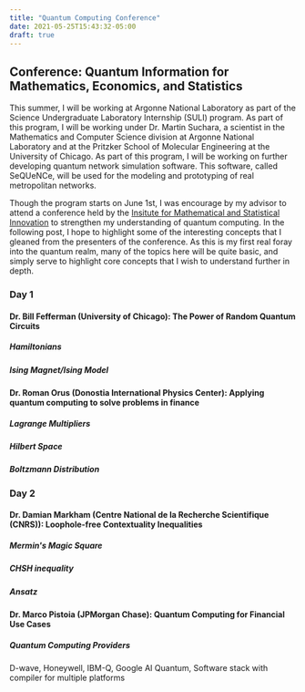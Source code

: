 ```yaml
---
title: "Quantum Computing Conference"
date: 2021-05-25T15:43:32-05:00
draft: true
---
```


## Conference: Quantum Information for Mathematics, Economics, and Statistics

This summer, I will be working at Argonne National Laboratory as part of the Science Undergraduate Laboratory Internship (SULI) program. As part of this program, I will be working under Dr. Martin Suchara, a scientist in the Mathematics and Computer Science division at Argonne National Laboratory and at the Pritzker School of Molecular Engineering at the University of Chicago. As part of this program, I will be working on further developing quantum network simulation software. This software, called SeQUeNCe, will be used for the modeling and prototyping of real metropolitan networks.

Though the program starts on June 1st, I was encourage by my advisor to attend a conference held by the [Insitute for Mathematical and Statistical Innovation](https://www.imsi.institute/) to strengthen my understanding of quantum computing. In the following post, I hope to highlight some of the interesting concepts that I gleaned from the presenters of the conference. As this is my first real foray into the quantum realm, many of the topics here will be quite basic, and simply serve to highlight core concepts that I wish to understand further in depth.

### Day 1

#### Dr. Bill Fefferman (University of Chicago): The Power of Random Quantum Circuits

##### Hamiltonians

##### Ising Magnet/Ising Model

#### Dr. Roman Orus (Donostia International Physics Center): Applying quantum computing to solve problems in finance

##### Lagrange Multipliers

##### Hilbert Space

##### Boltzmann Distribution

### Day 2

#### Dr. Damian Markham (Centre National de la Recherche Scientifique (CNRS)): Loophole-free Contextuality Inequalities

##### Mermin's Magic Square

##### CHSH inequality

##### Ansatz

#### Dr. Marco Pistoia (JPMorgan Chase): Quantum Computing for Financial Use Cases

##### Quantum Computing Providers

D-wave, Honeywell, IBM-Q, Google AI Quantum, Software stack with compiler for multiple platforms

